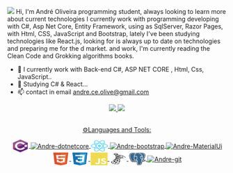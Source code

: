 <img src="https://media.giphy.com/media/hvRJCLFzcasrR4ia7z/giphy.gif" width="25px"> Hi, I'm André Oliveira programming student, always looking to learn more
about current technologies I currently work with programming developing
with C#, Asp Net Core, Entity Framework, using as SqlServer, Razor Pages,
with Html, CSS, JavaScript and Bootstrap, lately I've been studying technologies like
React.js, looking for is always up to date on technologies and preparing me for the d market.
and work, I'm currently reading the Clean Code and Grokking algorithms books.

- 🔭 I currently work with Back-end C#, ASP NET CORE , Html, Css, JavaScript..
- 🌱 Studying C# & React...
- 📫 contact in email andre.ce.olive@gmail.com

<div align="center">
  <a href="https://www.linkedin.com/in/andr%C3%A9-oliveira-807772206"/>
  <img height="180em" src="https://github-readme-stats.vercel.app/api?username=AndreOlivers&show_icons=true&theme=tokyonight&include_all_commits=true&count_private=true"/>
  <img height="180em" src="https://github-readme-stats.vercel.app/api/top-langs/?username=AndreOlivers&layout=compact&langs_count=7&theme=tokyonight"/>
</div>


  
<div style="display: inline_block" align="center"><br>
<p>
⚙Languages and Tools:
  <p>
  <img align="center" alt="Andre-Csharp" height="30" width="40" src="https://raw.githubusercontent.com/devicons/devicon/master/icons/csharp/csharp-original.svg">
  <img align="center" alt="Andre-dotnetcore" height="30" width="40" src="https://cdn.jsdelivr.net/gh/devicons/devicon/icons/dotnetcore/dotnetcore-original.svg">
  <img align="center" alt="Andre-React" height="30" width="40" src="https://raw.githubusercontent.com/devicons/devicon/master/icons/react/react-original.svg">
  <img align="center" alt="Andre-bootstrap" height="30" width="40"src="https://cdn.jsdelivr.net/gh/devicons/devicon/icons/bootstrap/bootstrap-original.svg" />
  <img align="center" alt="Andre-MaterialUi" height="30" width="40" src="https://cdn.jsdelivr.net/gh/devicons/devicon/icons/materialui/materialui-original.svg" />
  <img align="center" alt="Andre-HTML" height="30" width="40" src="https://raw.githubusercontent.com/devicons/devicon/master/icons/html5/html5-original.svg">
  <img align="center" alt="Andre-CSS" height="30" width="40" src="https://raw.githubusercontent.com/devicons/devicon/master/icons/css3/css3-original.svg">
  <img align="center" alt="Andre-Js" height="30" width="40" src="https://raw.githubusercontent.com/devicons/devicon/master/icons/javascript/javascript-plain.svg">
  <img align="center" alt="Andre-SqlServer" height="30" width="40" src="https://raw.githubusercontent.com/devicons/devicon/master/icons/microsoftsqlserver/microsoftsqlserver-plain.svg">
  <img align="center" alt="Andre-postgresql" height="30" width="40" src="https://raw.githubusercontent.com/devicons/devicon/master/icons/postgresql/postgresql-original.svg">
  <img align="center" alt="Andre-git" height="30" width="40" src="https://cdn.jsdelivr.net/gh/devicons/devicon/icons/git/git-original.svg">
</div>
